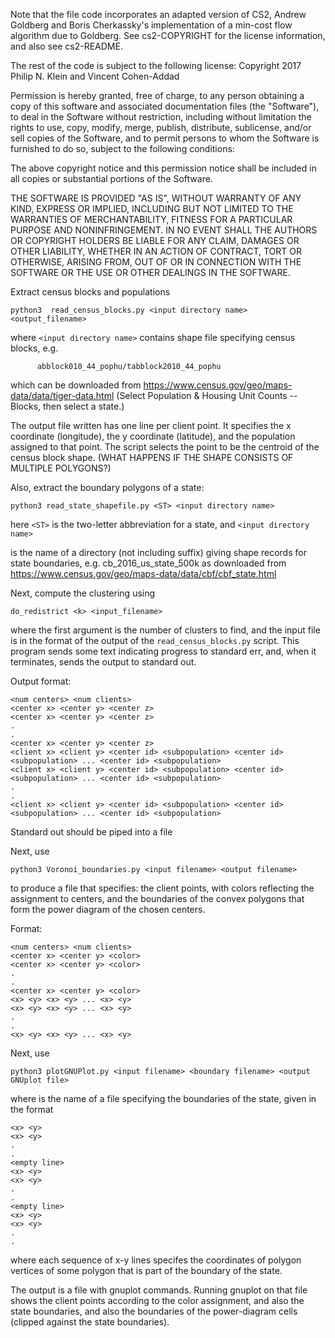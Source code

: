 Note that the file  code incorporates an adapted version of CS2, Andrew Goldberg
and Boris Cherkassky's implementation of a min-cost flow algorithm due to
Goldberg.  See cs2-COPYRIGHT for the license information, and also see
cs2-README.

The rest of the code is subject to the following license:
Copyright 2017 Philip N. Klein and Vincent Cohen-Addad

Permission is hereby granted, free of charge, to any person obtaining a copy of
this software and associated documentation files (the "Software"), to deal in
the Software without restriction, including without limitation the rights to
use, copy, modify, merge, publish, distribute, sublicense, and/or sell copies of
the Software, and to permit persons to whom the Software is furnished to do so,
subject to the following conditions:

The above copyright notice and this permission notice shall be included in all
copies or substantial portions of the Software.

THE SOFTWARE IS PROVIDED "AS IS", WITHOUT WARRANTY OF ANY KIND, EXPRESS OR
IMPLIED, INCLUDING BUT NOT LIMITED TO THE WARRANTIES OF MERCHANTABILITY, FITNESS
FOR A PARTICULAR PURPOSE AND NONINFRINGEMENT. IN NO EVENT SHALL THE AUTHORS OR
COPYRIGHT HOLDERS BE LIABLE FOR ANY CLAIM, DAMAGES OR OTHER LIABILITY, WHETHER
IN AN ACTION OF CONTRACT, TORT OR OTHERWISE, ARISING FROM, OUT OF OR IN
CONNECTION WITH THE SOFTWARE OR THE USE OR OTHER DEALINGS IN THE SOFTWARE.


Extract census blocks and populations

    python3  read_census_blocks.py <input directory name> <output_filename>

where `<input directory name>` contains shape file specifying census blocks,
e.g.

          abblock010_44_pophu/tabblock2010_44_pophu

which can be downloaded from https://www.census.gov/geo/maps-data/data/tiger-data.html
(Select Population & Housing Unit Counts -- Blocks, then select a state.)

The output file written has one line per client point. It specifies the x
coordinate (longitude), the y coordinate (latitude), and the population assigned
to that point. The script selects the point to be the centroid of the census
block shape.  (WHAT HAPPENS IF THE SHAPE CONSISTS OF MULTIPLE POLYGONS?)

Also, extract the boundary polygons of a state:

    python3 read_state_shapefile.py <ST> <input directory name>

here `<ST>` is the two-letter abbreviation for a state, and `<input directory name>`

is the name of a directory (not including suffix) giving shape records for state
boundaries, e.g. cb_2016_us_state_500k as downloaded from
https://www.census.gov/geo/maps-data/data/cbf/cbf_state.html

Next, compute the clustering using

    do_redistrict <k> <input_filename>

where the first argument is the number of clusters to find, and the input file
is in the format of the output of the `read_census_blocks.py` script. This program
sends some text indicating progress to standard err, and, when it terminates,
sends the output to standard out.

Output format:

    <num centers> <num clients>
    <center x> <center y> <center z>
    <center x> <center y> <center z>
    .
    .
    <center x> <center y> <center z>
    <client x> <client y> <center id> <subpopulation> <center id> <subpopulation> ... <center id> <subpopulation>
    <client x> <client y> <center id> <subpopulation> <center id> <subpopulation> ... <center id> <subpopulation>
    .
    .
    <client x> <client y> <center id> <subpopulation> <center id> <subpopulation> ... <center id> <subpopulation>

Standard out should be piped into a file

Next, use

    python3 Voronoi_boundaries.py <input filename> <output filename>

to produce a file that specifies: the client points, with colors reflecting the
assignment to centers, and the boundaries of the convex polygons that form the
power diagram of the chosen centers.
   
Format:

    <num centers> <num clients>
    <center x> <center y> <color>
    <center x> <center y> <color>
    .
    .
    <center x> <center y> <color>
    <x> <y> <x> <y> ... <x> <y> 
    <x> <y> <x> <y> ... <x> <y> 
    .
    .
    <x> <y> <x> <y> ... <x> <y> 

Next, use

    python3 plotGNUPlot.py <input filename> <boundary filename> <output  GNUplot file>

where <boundary filename> is the name of a file specifying the boundaries of the state, given in the format

    <x> <y>
    <x> <y>
    .
    .
    <empty line>
    <x> <y>
    <x> <y>
    .
    .
    <empty line>
    <x> <y>
    <x> <y>
    .
    .

where each sequence of x-y lines specifes the coordinates of polygon vertices of
some polygon that is part of the boundary of the state.

The output is a file with gnuplot commands.  Running gnuplot on that file shows
the client points according to the color assignment, and also the state
boundaries, and also the boundaries of the power-diagram cells (clipped against
the state boundaries).

